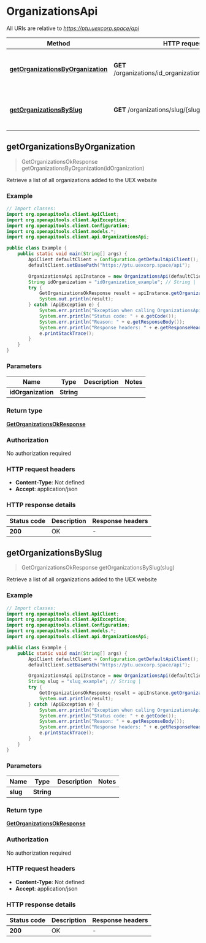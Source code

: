 # OrganizationsApi

All URIs are relative to *https://ptu.uexcorp.space/api*

| Method | HTTP request | Description |
|------------- | ------------- | -------------|
| [**getOrganizationsByOrganization**](OrganizationsApi.md#getOrganizationsByOrganization) | **GET** /organizations/id_organization/{id_organization}/ | Retrieve a list of all organizations added to the UEX website |
| [**getOrganizationsBySlug**](OrganizationsApi.md#getOrganizationsBySlug) | **GET** /organizations/slug/{slug}/ | Retrieve a list of all organizations added to the UEX website |



## getOrganizationsByOrganization

> GetOrganizationsOkResponse getOrganizationsByOrganization(idOrganization)

Retrieve a list of all organizations added to the UEX website

### Example

```java
// Import classes:
import org.openapitools.client.ApiClient;
import org.openapitools.client.ApiException;
import org.openapitools.client.Configuration;
import org.openapitools.client.models.*;
import org.openapitools.client.api.OrganizationsApi;

public class Example {
    public static void main(String[] args) {
        ApiClient defaultClient = Configuration.getDefaultApiClient();
        defaultClient.setBasePath("https://ptu.uexcorp.space/api");

        OrganizationsApi apiInstance = new OrganizationsApi(defaultClient);
        String idOrganization = "idOrganization_example"; // String | 
        try {
            GetOrganizationsOkResponse result = apiInstance.getOrganizationsByOrganization(idOrganization);
            System.out.println(result);
        } catch (ApiException e) {
            System.err.println("Exception when calling OrganizationsApi#getOrganizationsByOrganization");
            System.err.println("Status code: " + e.getCode());
            System.err.println("Reason: " + e.getResponseBody());
            System.err.println("Response headers: " + e.getResponseHeaders());
            e.printStackTrace();
        }
    }
}
```

### Parameters


| Name | Type | Description  | Notes |
|------------- | ------------- | ------------- | -------------|
| **idOrganization** | **String**|  | |

### Return type

[**GetOrganizationsOkResponse**](GetOrganizationsOkResponse.md)

### Authorization

No authorization required

### HTTP request headers

- **Content-Type**: Not defined
- **Accept**: application/json


### HTTP response details
| Status code | Description | Response headers |
|-------------|-------------|------------------|
| **200** | OK |  -  |


## getOrganizationsBySlug

> GetOrganizationsOkResponse getOrganizationsBySlug(slug)

Retrieve a list of all organizations added to the UEX website

### Example

```java
// Import classes:
import org.openapitools.client.ApiClient;
import org.openapitools.client.ApiException;
import org.openapitools.client.Configuration;
import org.openapitools.client.models.*;
import org.openapitools.client.api.OrganizationsApi;

public class Example {
    public static void main(String[] args) {
        ApiClient defaultClient = Configuration.getDefaultApiClient();
        defaultClient.setBasePath("https://ptu.uexcorp.space/api");

        OrganizationsApi apiInstance = new OrganizationsApi(defaultClient);
        String slug = "slug_example"; // String | 
        try {
            GetOrganizationsOkResponse result = apiInstance.getOrganizationsBySlug(slug);
            System.out.println(result);
        } catch (ApiException e) {
            System.err.println("Exception when calling OrganizationsApi#getOrganizationsBySlug");
            System.err.println("Status code: " + e.getCode());
            System.err.println("Reason: " + e.getResponseBody());
            System.err.println("Response headers: " + e.getResponseHeaders());
            e.printStackTrace();
        }
    }
}
```

### Parameters


| Name | Type | Description  | Notes |
|------------- | ------------- | ------------- | -------------|
| **slug** | **String**|  | |

### Return type

[**GetOrganizationsOkResponse**](GetOrganizationsOkResponse.md)

### Authorization

No authorization required

### HTTP request headers

- **Content-Type**: Not defined
- **Accept**: application/json


### HTTP response details
| Status code | Description | Response headers |
|-------------|-------------|------------------|
| **200** | OK |  -  |

